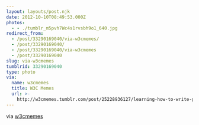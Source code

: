 ```yaml
---
layout: layouts/post.njk
date: 2012-10-10T08:49:53.000Z
photos:
  - - ./tumblr_m5pvh7Wc4s1rvsbh9o1_640.jpg
redirect_from:
  - /post/33290169040/via-w3cmemes/
  - /post/33290169040/
  - /post/33290169040/via-w3cmemes
  - /post/33290169040
slug: via-w3cmemes
tumblrid: 33290169040
type: photo
via:
  name: w3cmemes
  title: W3C Memes
  url: >-
    http://w3cmemes.tumblr.com/post/25228936127/learning-how-to-write-good-test-assertions-at
---
```

<p>via <a href="http://w3cmemes.tumblr.com/post/25228936127/learning-how-to-write-good-test-assertions-at" class="tumblr_blog">w3cmemes</a></p>
